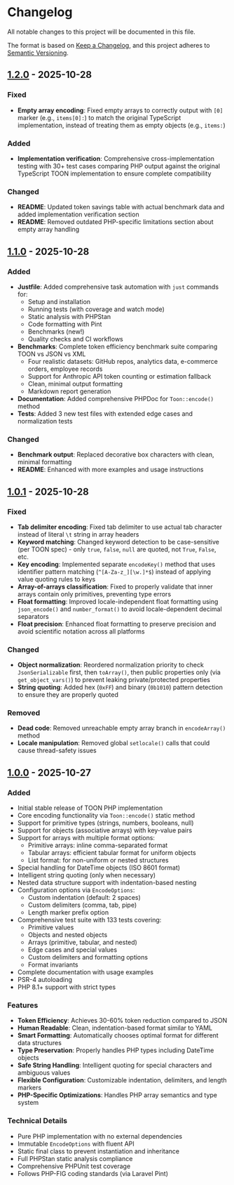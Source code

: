 # Changelog

All notable changes to this project will be documented in this file.

The format is based on [Keep a Changelog](https://keepachangelog.com/en/1.0.0/),
and this project adheres to [Semantic Versioning](https://semver.org/spec/v2.0.0.html).

## [1.2.0] - 2025-10-28

### Fixed

- **Empty array encoding**: Fixed empty arrays to correctly output with `[0]` marker (e.g., `items[0]:`) to match the original TypeScript implementation, instead of treating them as empty objects (e.g., `items:`)

### Added

- **Implementation verification**: Comprehensive cross-implementation testing with 30+ test cases comparing PHP output against the original TypeScript TOON implementation to ensure complete compatibility

### Changed

- **README**: Updated token savings table with actual benchmark data and added implementation verification section
- **README**: Removed outdated PHP-specific limitations section about empty array handling

## [1.1.0] - 2025-10-28

### Added

- **Justfile**: Added comprehensive task automation with `just` commands for:
  - Setup and installation
  - Running tests (with coverage and watch mode)
  - Static analysis with PHPStan
  - Code formatting with Pint
  - Benchmarks (new!)
  - Quality checks and CI workflows
- **Benchmarks**: Complete token efficiency benchmark suite comparing TOON vs JSON vs XML
  - Four realistic datasets: GitHub repos, analytics data, e-commerce orders, employee records
  - Support for Anthropic API token counting or estimation fallback
  - Clean, minimal output formatting
  - Markdown report generation
- **Documentation**: Added comprehensive PHPDoc for `Toon::encode()` method
- **Tests**: Added 3 new test files with extended edge cases and normalization tests

### Changed

- **Benchmark output**: Replaced decorative box characters with clean, minimal formatting
- **README**: Enhanced with more examples and usage instructions

## [1.0.1] - 2025-10-28

### Fixed

- **Tab delimiter encoding**: Fixed tab delimiter to use actual tab character instead of literal `\t` string in array headers
- **Keyword matching**: Changed keyword detection to be case-sensitive (per TOON spec) - only `true`, `false`, `null` are quoted, not `True`, `False`, etc.
- **Key encoding**: Implemented separate `encodeKey()` method that uses identifier pattern matching (`^[A-Za-z_][\w.]*$`) instead of applying value quoting rules to keys
- **Array-of-arrays classification**: Fixed to properly validate that inner arrays contain only primitives, preventing type errors
- **Float formatting**: Improved locale-independent float formatting using `json_encode()` and `number_format()` to avoid locale-dependent decimal separators
- **Float precision**: Enhanced float formatting to preserve precision and avoid scientific notation across all platforms

### Changed

- **Object normalization**: Reordered normalization priority to check `JsonSerializable` first, then `toArray()`, then public properties only (via `get_object_vars()`) to prevent leaking private/protected properties
- **String quoting**: Added hex (`0xFF`) and binary (`0b1010`) pattern detection to ensure they are properly quoted

### Removed

- **Dead code**: Removed unreachable empty array branch in `encodeArray()` method
- **Locale manipulation**: Removed global `setlocale()` calls that could cause thread-safety issues

## [1.0.0] - 2025-10-27

### Added

- Initial stable release of TOON PHP implementation
- Core encoding functionality via `Toon::encode()` static method
- Support for primitive types (strings, numbers, booleans, null)
- Support for objects (associative arrays) with key-value pairs
- Support for arrays with multiple format options:
  - Primitive arrays: inline comma-separated format
  - Tabular arrays: efficient tabular format for uniform objects
  - List format: for non-uniform or nested structures
- Special handling for DateTime objects (ISO 8601 format)
- Intelligent string quoting (only when necessary)
- Nested data structure support with indentation-based nesting
- Configuration options via `EncodeOptions`:
  - Custom indentation (default: 2 spaces)
  - Custom delimiters (comma, tab, pipe)
  - Length marker prefix option
- Comprehensive test suite with 133 tests covering:
  - Primitive values
  - Objects and nested objects
  - Arrays (primitive, tabular, and nested)
  - Edge cases and special values
  - Custom delimiters and formatting options
  - Format invariants
- Complete documentation with usage examples
- PSR-4 autoloading
- PHP 8.1+ support with strict types

### Features

- **Token Efficiency**: Achieves 30-60% token reduction compared to JSON
- **Human Readable**: Clean, indentation-based format similar to YAML
- **Smart Formatting**: Automatically chooses optimal format for different data structures
- **Type Preservation**: Properly handles PHP types including DateTime objects
- **Safe String Handling**: Intelligent quoting for special characters and ambiguous values
- **Flexible Configuration**: Customizable indentation, delimiters, and length markers
- **PHP-Specific Optimizations**: Handles PHP array semantics and type system

### Technical Details

- Pure PHP implementation with no external dependencies
- Immutable `EncodeOptions` with fluent API
- Static final class to prevent instantiation and inheritance
- Full PHPStan static analysis compliance
- Comprehensive PHPUnit test coverage
- Follows PHP-FIG coding standards (via Laravel Pint)

[1.2.0]: https://github.com/HelgeSverre/toon-php/releases/tag/v1.2.0
[1.1.0]: https://github.com/HelgeSverre/toon-php/releases/tag/v1.1.0
[1.0.1]: https://github.com/HelgeSverre/toon-php/releases/tag/v1.0.1
[1.0.0]: https://github.com/HelgeSverre/toon-php/releases/tag/v1.0.0
